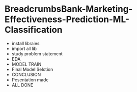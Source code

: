 # BreadcrumbsBank-Marketing-Effectiveness-Prediction-ML-Classification
- install  libraies 
- import all lib 
- study problem statement 
- EDA
- MODEL TRAIN 
- Final Model Selction 
- CONCLUSION 
- Pesentation made 
- ALL DONE 